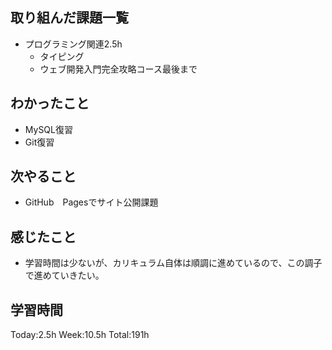 ## 取り組んだ課題一覧
- プログラミング関連2.5h
    - タイピング
    - ウェブ開発入門完全攻略コース最後まで 
## わかったこと
- MySQL復習
- Git復習
## 次やること
- GitHub　Pagesでサイト公開課題
## 感じたこと
- 学習時間は少ないが、カリキュラム自体は順調に進めているので、この調子で進めていきたい。
## 学習時間
Today:2.5h Week:10.5h Total:191h    